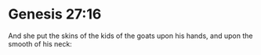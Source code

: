 # Genesis 27:16

And she put the skins of the kids of the goats upon his hands, and upon the smooth of his neck: